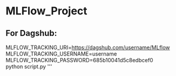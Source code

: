 # MLFlow_Project

## For Dagshub:

MLFLOW_TRACKING_URI=https://dagshub.com/username/MLflow \
MLFLOW_TRACKING_USERNAME=username\
MLFLOW_TRACKING_PASSWORD=685b10041d5c8edbcef0 \
python script.py
'''


